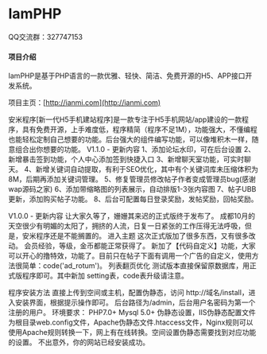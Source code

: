 # IamPHP

QQ交流群：327747153

#### 项目介绍

IamPHP是基于PHP语言的一款优雅、轻快、简洁、免费开源的H5、APP接口开发系统。

项目主页：[http://ianmi.com](http://ianmi.com)
    
安米程序[新一代H5手机建站程序]是一款专注于H5手机网站/app建设的一款程序，具有免费开源，上手难度低，程序精简（程序不足1M），功能强大，不懂编程也能轻松定制自己想要的功能。后台强大的组件编写功能，可以像堆积木一样，随意组合出你想要的功能。
V1.1.0 - 更新内容
1、添加论坛水印，可在后台设置
2、新增暴击签到功能，个人中心添加签到快捷入口
3、新增聊天室功能，可实时聊天。
4、新增关键词自动提取，有利于SEO优化，其中有个关键词库未压缩体积为8M，后期再添加关键词管理。
5、修复管理员修改帖子作者变成管理员bug(感谢 wap源码之家)
6、添加带缩略图的列表展示，自动排版1-3张内容图
7、帖子UBB更新，添加购买帖子功能。
8、后台可配置每日登录奖励，发帖奖励，回帖奖励。

V1.0.0 - 更新内容
让大家久等了，姗姗其来迟的正式版终于发布了。
成都10月的天空很少有明媚的太阳了，拥挤的人流，日复一日紧张的工作压得无法呼吸，但是，安米程序还是不能搁置的。
进入主题
这次正式版加了很多东西，又有很多改动。
会员经验，等级，金币都能正常获得了。
新加了【代码自定义】功能，大家可以开心的撸特效，功能了。目前只在帖子下面有调用一个广告的自定义，使用方法很简单：code('ad_rotum')。
列表翻页优化
测试版本直接保留原数据库，用正式版程序即可。其中新加 setting表，code表升级请注意。

程序安装方法
直接上传到空间或主机，配置伪静态，访问 http://域名/install，进入安装界面，根据提示操作即可。
后台路径为/admin，后台用户名密码为第一个注册的用户。
环境要求：
 PHP7.0+
Mysql 5.0+
伪静态设置，IIS伪静态配置文件为根目录web.config文件，Apache伪静态文件.htaccess文件，Nginx规则可以使用Apache规则转换一下，网上有在线转换。空间设置伪静态需要找到对应功能的设置。
不出意外，你的网站已经安装成功。